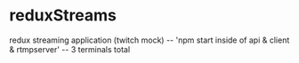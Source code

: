 # reduxStreams
 redux streaming application (twitch mock) 
-- 'npm start inside of api & client & rtmpserver'
-- 3 terminals total 